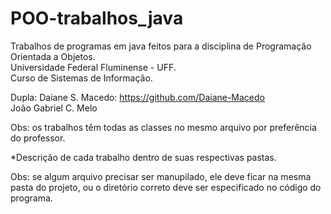 # POO-trabalhos_java

Trabalhos de programas em java feitos para a disciplina de Programação Orientada a Objetos.<br>
Universidade Federal Fluminense - UFF.<br>
Curso de Sistemas de Informação.<br>

Dupla: Daiane S. Macedo: https://github.com/Daiane-Macedo <br>
João Gabriel C. Melo <br>

Obs: os trabalhos têm todas as classes no mesmo arquivo por preferência do professor. <br>

*Descrição de cada trabalho dentro de suas respectivas pastas. <br>

Obs: se algum arquivo precisar ser manupilado, ele deve ficar na mesma pasta do projeto, ou o diretório correto deve ser especificado no código do programa. <br>

